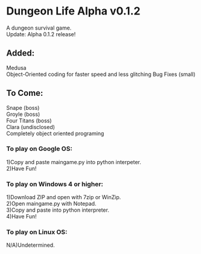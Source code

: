 # Dungeon Life Alpha v0.1.2
A dungeon survival game.  
Update:  Alpha 0.1.2 release!
## Added:
Medusa  
Object-Oriented coding for faster speed and less glitching
Bug Fixes (small)
## To Come:
Snape (boss)  
Groyle (boss)  
Four Titans (boss)  
Clara (undisclosed)  
Completely object oriented programing  
### To play on Google OS:
1)Copy and paste maingame.py into python interpeter.  
2)Have Fun!
### To play on Windows 4 or higher:
1)Download ZIP and open with 7zip or WinZip.  
2)Open maingame.py with Notepad.  
3)Copy and paste into python interpreter.  
4)Have Fun! 
### To play on Linux OS:
N/A)Undetermined.
